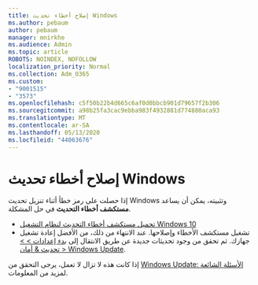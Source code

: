 ```yaml
---
title: إصلاح أخطاء تحديث Windows
ms.author: pebaum
author: pebaum
manager: mnirkhe
ms.audience: Admin
ms.topic: article
ROBOTS: NOINDEX, NOFOLLOW
localization_priority: Normal
ms.collection: Adm_O365
ms.custom:
- "9001515"
- "3573"
ms.openlocfilehash: c5f50b22b4d665c6af0d0bbcb901d79657f2b306
ms.sourcegitcommit: a98b25fa3cac9ebba983f4932881d774880aca93
ms.translationtype: MT
ms.contentlocale: ar-SA
ms.lasthandoff: 05/13/2020
ms.locfileid: "44063676"
---
```

# <a name="fix-windows-update-errors"></a>إصلاح أخطاء تحديث Windows

إذا حصلت على رمز خطأ أثناء تنزيل تحديث Windows وتثبيته، يمكن أن يساعد **مستكشف أخطاء التحديث** في حل المشكلة.

- [تحميل مستكشف أخطاء التحديث لنظام التشغيل Windows 10](https://support.microsoft.com/help/4027322/windows-update-troubleshooter)
- تشغيل مستكشف الأخطاء وإصلاحها. عند الانتهاء من ذلك، من الأفضل إعادة تشغيل جهازك. ثم تحقق من وجود تحديثات جديدة عن طريق الانتقال إلى [بدء إعدادات > > تحديث & أمان > Windows Update](ms-settings:windowsupdate).

إذا كانت هذه لا تزال لا تعمل، يرجى التحقق من [Windows Update: الأسئلة الشائعة](https://support.microsoft.com/help/12373/windows-update-faq) لمزيد من المعلومات.
